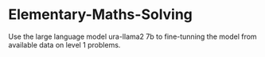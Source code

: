 # Elementary-Maths-Solving
Use the large language model ura-llama2 7b to fine-tunning the model from available data on level 1 problems.
